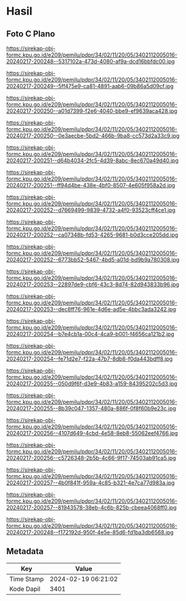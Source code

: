 # Hasil

## Foto C Plano

https://sirekap-obj-formc.kpu.go.id/e209/pemilu/pdpr/34/02/11/20/05/3402112005016-20240217-200248--5317102a-473d-4080-af9a-dcd16bbfdc00.jpg

https://sirekap-obj-formc.kpu.go.id/e209/pemilu/pdpr/34/02/11/20/05/3402112005016-20240217-200249--5ff475e9-ca81-4891-aab6-09b86a5d09cf.jpg

https://sirekap-obj-formc.kpu.go.id/e209/pemilu/pdpr/34/02/11/20/05/3402112005016-20240217-200250--a01d7399-f2e6-4040-bbe9-ef9639aca428.jpg

https://sirekap-obj-formc.kpu.go.id/e209/pemilu/pdpr/34/02/11/20/05/3402112005016-20240217-200250--0e3aecbe-5bd2-466b-9ba8-cc573d2a33c9.jpg

https://sirekap-obj-formc.kpu.go.id/e209/pemilu/pdpr/34/02/11/20/05/3402112005016-20240217-200251--d64b4034-2fc5-4d39-8abc-8ec670a49d40.jpg

https://sirekap-obj-formc.kpu.go.id/e209/pemilu/pdpr/34/02/11/20/05/3402112005016-20240217-200251--ff94d4be-438e-4bf0-8507-4e605f958a2d.jpg

https://sirekap-obj-formc.kpu.go.id/e209/pemilu/pdpr/34/02/11/20/05/3402112005016-20240217-200252--d7669499-9839-4732-a4f0-93523cff4ce1.jpg

https://sirekap-obj-formc.kpu.go.id/e209/pemilu/pdpr/34/02/11/20/05/3402112005016-20240217-200252--ca07348b-fd53-4265-9681-b0d3cce205dd.jpg

https://sirekap-obj-formc.kpu.go.id/e209/pemilu/pdpr/34/02/11/20/05/3402112005016-20240217-200252--6773bb52-5467-4bd5-a01d-bd9b9a780308.jpg

https://sirekap-obj-formc.kpu.go.id/e209/pemilu/pdpr/34/02/11/20/05/3402112005016-20240217-200253--22897de9-cbf6-43c3-8d74-82d943833b96.jpg

https://sirekap-obj-formc.kpu.go.id/e209/pemilu/pdpr/34/02/11/20/05/3402112005016-20240217-200253--dec8ff76-961e-4d6e-ad5e-4bbc3ada3242.jpg

https://sirekap-obj-formc.kpu.go.id/e209/pemilu/pdpr/34/02/11/20/05/3402112005016-20240217-200254--b7e4cb1a-00c4-4ca9-b001-f4656ca121b2.jpg

https://sirekap-obj-formc.kpu.go.id/e209/pemilu/pdpr/34/02/11/20/05/3402112005016-20240217-200254--fe71d2e7-f22a-47b7-8db8-f0da443bdff8.jpg

https://sirekap-obj-formc.kpu.go.id/e209/pemilu/pdpr/34/02/11/20/05/3402112005016-20240217-200255--050d9f6f-d3e9-4b83-a159-84395202c5d3.jpg

https://sirekap-obj-formc.kpu.go.id/e209/pemilu/pdpr/34/02/11/20/05/3402112005016-20240217-200255--8b39c047-1357-480a-886f-0f8f60b9e23c.jpg

https://sirekap-obj-formc.kpu.go.id/e209/pemilu/pdpr/34/02/11/20/05/3402112005016-20240217-200256--4107d649-4cbd-4e58-8eb8-55062eef4766.jpg

https://sirekap-obj-formc.kpu.go.id/e209/pemilu/pdpr/34/02/11/20/05/3402112005016-20240217-200256--c5726348-2b5b-4c66-9f17-74503ab91ca5.jpg

https://sirekap-obj-formc.kpu.go.id/e209/pemilu/pdpr/34/02/11/20/05/3402112005016-20240217-200257--4b0f841f-959a-4c85-b321-4e7ca77d983a.jpg

https://sirekap-obj-formc.kpu.go.id/e209/pemilu/pdpr/34/02/11/20/05/3402112005016-20240217-200257--81943578-38eb-4c6b-825b-cbeea4068ff0.jpg

https://sirekap-obj-formc.kpu.go.id/e209/pemilu/pdpr/34/02/11/20/05/3402112005016-20240217-200248--f172192d-950f-4e5e-85d6-fd1ba3db6568.jpg


## Metadata

| Key        | Value               |
| ---------- | ------------------- |
| Time Stamp | 2024-02-19 06:21:02 |
| Kode Dapil | 3401                |




